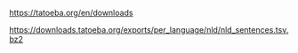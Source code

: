 https://tatoeba.org/en/downloads

https://downloads.tatoeba.org/exports/per_language/nld/nld_sentences.tsv.bz2
